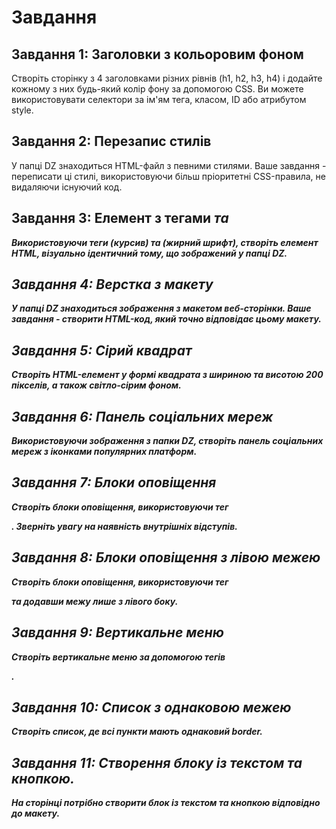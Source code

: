 # Завдання

## Завдання 1: Заголовки з кольоровим фоном

Створіть сторінку з 4 заголовками різних рівнів (h1, h2, h3, h4) і додайте кожному з них будь-який колір фону за допомогою CSS. Ви можете використовувати селектори за ім'ям тега, класом, ID або атрибутом style.

## Завдання 2: Перезапис стилів

У папці DZ знаходиться HTML-файл з певними стилями. Ваше завдання - переписати ці стилі, використовуючи більш пріоритетні CSS-правила, не видаляючи існуючий код.

## Завдання 3: Елемент з тегами <i> та <b>

Використовуючи теги <i> (курсив) та <b> (жирний шрифт), створіть елемент HTML, візуально ідентичний тому, що зображений у папці DZ.

## Завдання 4: Верстка з макету

У папці DZ знаходиться зображення з макетом веб-сторінки. Ваше завдання - створити HTML-код, який точно відповідає цьому макету.

## Завдання 5: Сірий квадрат

Створіть HTML-елемент у формі квадрата з шириною та висотою 200 пікселів, а також світло-сірим фоном.

## Завдання 6: Панель соціальних мереж

Використовуючи зображення з папки DZ, створіть панель соціальних мереж з іконками популярних платформ.

## Завдання 7: Блоки оповіщення

Створіть блоки оповіщення, використовуючи тег <p>. Зверніть увагу на наявність внутрішніх відступів.

## Завдання 8: Блоки оповіщення з лівою межею

Створіть блоки оповіщення, використовуючи тег <p> та додавши межу лише з лівого боку.

## Завдання 9: Вертикальне меню

Створіть вертикальне меню за допомогою тегів <div>.

## Завдання 10: Список з однаковою межею

Створіть список, де всі пункти мають однаковий border.

## Завдання 11: Створення блоку із текстом та кнопкою.

На сторінці потрібно створити блок із текстом та кнопкою відповідно до макету.
